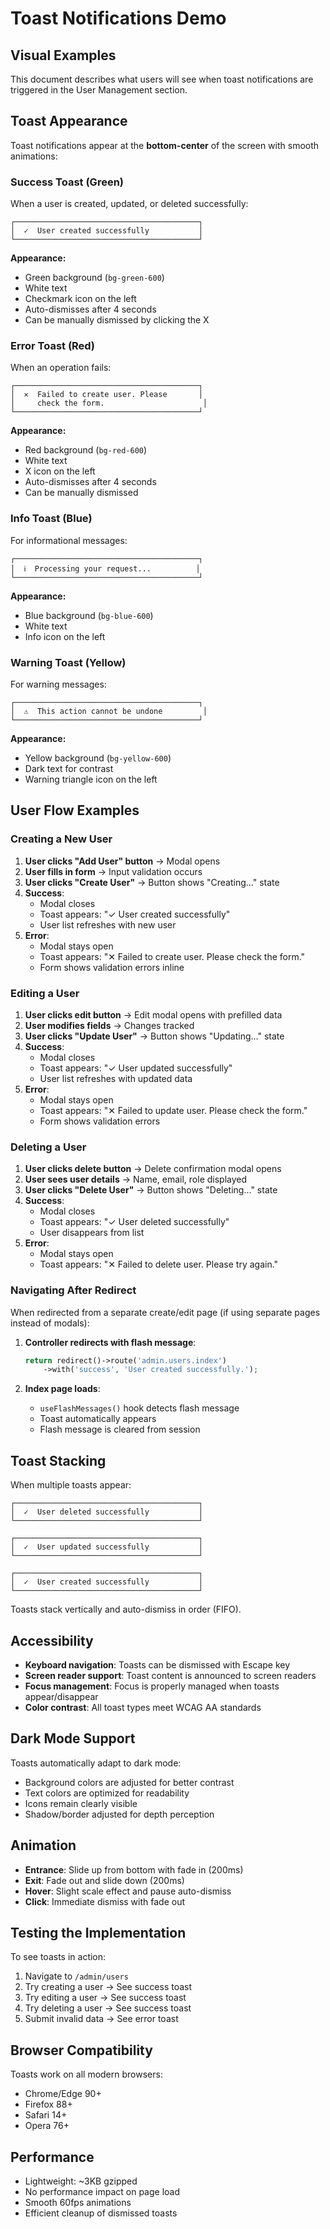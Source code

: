 # Toast Notifications Demo

## Visual Examples

This document describes what users will see when toast notifications are triggered in the User Management section.

## Toast Appearance

Toast notifications appear at the **bottom-center** of the screen with smooth animations:

### Success Toast (Green)
When a user is created, updated, or deleted successfully:

```
┌─────────────────────────────────────────┐
│  ✓  User created successfully           │
└─────────────────────────────────────────┘
```

**Appearance:**
- Green background (`bg-green-600`)
- White text
- Checkmark icon on the left
- Auto-dismisses after 4 seconds
- Can be manually dismissed by clicking the X

### Error Toast (Red)
When an operation fails:

```
┌─────────────────────────────────────────┐
│  ✕  Failed to create user. Please       │
│     check the form.                      │
└─────────────────────────────────────────┘
```

**Appearance:**
- Red background (`bg-red-600`)
- White text
- X icon on the left
- Auto-dismisses after 4 seconds
- Can be manually dismissed

### Info Toast (Blue)
For informational messages:

```
┌─────────────────────────────────────────┐
│  ℹ  Processing your request...          │
└─────────────────────────────────────────┘
```

**Appearance:**
- Blue background (`bg-blue-600`)
- White text
- Info icon on the left

### Warning Toast (Yellow)
For warning messages:

```
┌─────────────────────────────────────────┐
│  ⚠  This action cannot be undone         │
└─────────────────────────────────────────┘
```

**Appearance:**
- Yellow background (`bg-yellow-600`)
- Dark text for contrast
- Warning triangle icon on the left

## User Flow Examples

### Creating a New User

1. **User clicks "Add User" button** → Modal opens
2. **User fills in form** → Input validation occurs
3. **User clicks "Create User"** → Button shows "Creating..." state
4. **Success**: 
   - Modal closes
   - Toast appears: "✓ User created successfully"
   - User list refreshes with new user
5. **Error**:
   - Modal stays open
   - Toast appears: "✕ Failed to create user. Please check the form."
   - Form shows validation errors inline

### Editing a User

1. **User clicks edit button** → Edit modal opens with prefilled data
2. **User modifies fields** → Changes tracked
3. **User clicks "Update User"** → Button shows "Updating..." state
4. **Success**:
   - Modal closes
   - Toast appears: "✓ User updated successfully"
   - User list refreshes with updated data
5. **Error**:
   - Modal stays open
   - Toast appears: "✕ Failed to update user. Please check the form."
   - Form shows validation errors

### Deleting a User

1. **User clicks delete button** → Delete confirmation modal opens
2. **User sees user details** → Name, email, role displayed
3. **User clicks "Delete User"** → Button shows "Deleting..." state
4. **Success**:
   - Modal closes
   - Toast appears: "✓ User deleted successfully"
   - User disappears from list
5. **Error**:
   - Modal stays open
   - Toast appears: "✕ Failed to delete user. Please try again."

### Navigating After Redirect

When redirected from a separate create/edit page (if using separate pages instead of modals):

1. **Controller redirects with flash message**:
   ```php
   return redirect()->route('admin.users.index')
       ->with('success', 'User created successfully.');
   ```

2. **Index page loads**:
   - `useFlashMessages()` hook detects flash message
   - Toast automatically appears
   - Flash message is cleared from session

## Toast Stacking

When multiple toasts appear:

```
┌─────────────────────────────────────────┐
│  ✓  User deleted successfully           │
└─────────────────────────────────────────┘

┌─────────────────────────────────────────┐
│  ✓  User updated successfully           │
└─────────────────────────────────────────┘

┌─────────────────────────────────────────┐
│  ✓  User created successfully           │
└─────────────────────────────────────────┘
```

Toasts stack vertically and auto-dismiss in order (FIFO).

## Accessibility

- **Keyboard navigation**: Toasts can be dismissed with Escape key
- **Screen reader support**: Toast content is announced to screen readers
- **Focus management**: Focus is properly managed when toasts appear/disappear
- **Color contrast**: All toast types meet WCAG AA standards

## Dark Mode Support

Toasts automatically adapt to dark mode:

- Background colors are adjusted for better contrast
- Text colors are optimized for readability
- Icons remain clearly visible
- Shadow/border adjusted for depth perception

## Animation

- **Entrance**: Slide up from bottom with fade in (200ms)
- **Exit**: Fade out and slide down (200ms)
- **Hover**: Slight scale effect and pause auto-dismiss
- **Click**: Immediate dismiss with fade out

## Testing the Implementation

To see toasts in action:

1. Navigate to `/admin/users`
2. Try creating a user → See success toast
3. Try editing a user → See success toast
4. Try deleting a user → See success toast
5. Submit invalid data → See error toast

## Browser Compatibility

Toasts work on all modern browsers:
- Chrome/Edge 90+
- Firefox 88+
- Safari 14+
- Opera 76+

## Performance

- Lightweight: ~3KB gzipped
- No performance impact on page load
- Smooth 60fps animations
- Efficient cleanup of dismissed toasts
